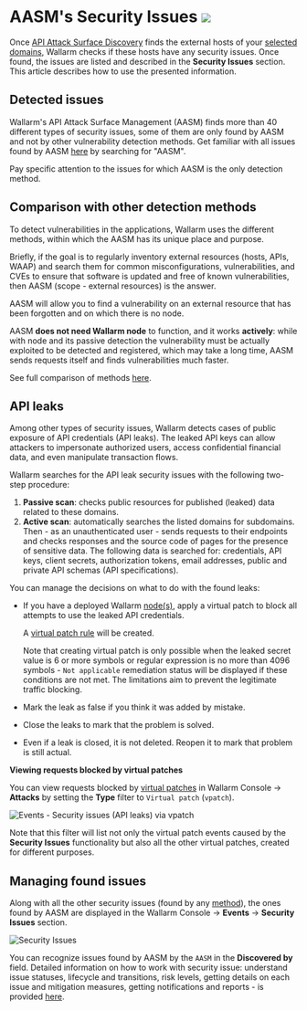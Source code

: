 [link-aasm-security-issue-risk-level]:  #issue-risk-level
[link-integrations-intro]:              ../user-guides/settings/integrations/integrations-intro.md
[link-integrations-email]:              ../user-guides/settings/integrations/email.md#setting-up-integration

# AASM's Security Issues <a href="../../about-wallarm/subscription-plans/#api-attack-surface"><img src="../../images/api-attack-surface-tag.svg" style="border: none;"></a>

Once [API Attack Surface Discovery](api-surface.md) finds the external hosts of your [selected domains](setup.md), Wallarm checks if these hosts have any security issues. Once found, the issues are listed and described in the **Security Issues** section. This article describes how to use the presented information.

## Detected issues

Wallarm's API Attack Surface Management (AASM) finds more than 40 different types of security issues, some of them are only found by AASM and not by other vulnerability detection methods. Get familiar with all issues found by AASM [here](../attacks-vulns-list.md#vulnerability-types) by searching for "AASM".

Pay specific attention to the issues for which AASM is the only detection method.

## Comparison with other detection methods

To detect vulnerabilities in the applications, Wallarm uses the different methods, within which the AASM has its unique place and purpose.

Briefly, if the goal is to regularly inventory external resources (hosts, APIs, WAAP) and search them for common misconfigurations, vulnerabilities, and CVEs to ensure that software is updated and free of known vulnerabilities, then AASM (scope - external resources) is the answer.

AASM will allow you to find a vulnerability on an external resource that has been forgotten and on which there is no node.

AASM **does not need Wallarm node** to function, and it works **actively**: while with node and its passive detection the vulnerability must be actually exploited to be detected and registered, which may take a long time, AASM sends requests itself and finds vulnerabilities much faster.

See full comparison of methods [here](../about-wallarm/detecting-vulnerabilities.md#combining-methods).

## API leaks

Among other types of security issues, Wallarm detects cases of public exposure of API credentials (API leaks). The leaked API keys can allow attackers to impersonate authorized users, access confidential financial data, and even manipulate transaction flows.

Wallarm searches for the API leak security issues with the following two-step procedure:

1. **Passive scan**: checks public resources for published (leaked) data related to these domains.
1. **Active scan**: automatically searches the listed domains for subdomains. Then - as an unauthenticated user - sends requests to their endpoints and checks responses and the source code of pages for the presence of sensitive data. The following data is searched for: credentials, API keys, client secrets, authorization tokens, email addresses, public and private API schemas (API specifications).

You can manage the decisions on what to do with the found leaks:

* If you have a deployed Wallarm [node(s)](../user-guides/nodes/nodes.md), apply a virtual patch to block all attempts to use the leaked API credentials.

    A [virtual patch rule](../user-guides/rules/vpatch-rule.md) will be created.
    
    Note that creating virtual patch is only possible when the leaked secret value is 6 or more symbols or regular expression is no more than 4096 symbols - `Not applicable` remediation status will be displayed if these conditions are not met. The limitations aim to prevent the legitimate traffic blocking.

* Mark the leak as false if you think it was added by mistake.
* Close the leaks to mark that the problem is solved.
* Even if a leak is closed, it is not deleted. Reopen it to mark that problem is still actual.

**Viewing requests blocked by virtual patches**

You can view requests blocked by [virtual patches](../user-guides/rules/vpatch-rule.md) in Wallarm Console → **Attacks** by setting the **Type** filter to `Virtual patch` (`vpatch`).

![Events - Security issues (API leaks) via vpatch](../images/api-attack-surface/api-leaks-in-events.png)

Note that this filter will list not only the virtual patch events caused by the **Security Issues** functionality but also all the other virtual patches, created for different purposes.

## Managing found issues

Along with all the other security issues (found by any [method](../about-wallarm/detecting-vulnerabilities.md#detection-methods)), the ones found by AASM are displayed in the Wallarm Console → **Events** → **Security Issues** section.

![Security Issues](../images/api-attack-surface/security-issues.png)

You can recognize issues found by AASM by the `AASM` in the **Discovered by** field. Detailed information on how to work with security issue: understand issue statuses, lifecycle and transitions, risk levels, getting details on each issue and mitigation measures, getting notifications and reports - is provided [here](../user-guides/vulnerabilities.md).
